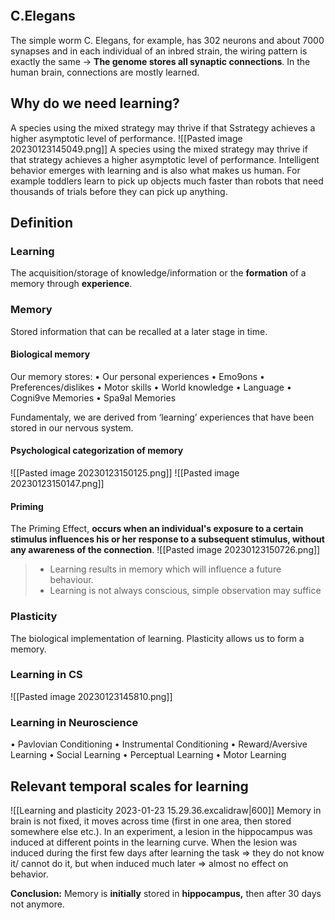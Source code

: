 ```toc
```

## C.Elegans
The simple worm C. Elegans, for example, has 302 neurons and about 7000 synapses and in each individual of an inbred strain, the wiring pattern is exactly the same -> **The genome stores all synaptic connections**. 
In the human brain, connections are mostly learned.

## Why do we need learning?
A species using the mixed strategy may thrive if that Sstrategy achieves a higher asymptotic level of performance.
![[Pasted image 20230123145049.png]]
A species using the mixed strategy may thrive if that strategy achieves a higher asymptotic level of performance. Intelligent behavior emerges with learning and is also what makes us human. For example toddlers learn to pick up objects much faster than robots that need thousands of trials before they can pick up anything.

## Definition

### Learning
The acquisition/storage of knowledge/information or the **formation** of a memory through **experience**.

### Memory
Stored information that can be recalled at a later stage in time.

#### Biological memory
Our memory stores:
• Our personal experiences
• Emo9ons
• Preferences/dislikes
• Motor skills
• World knowledge
• Language
• Cogni9ve Memories
• Spa9al Memories

Fundamentaly, we are derived from ‘learning’ experiences that have been stored in our nervous system.

#### Psychological categorization of memory
![[Pasted image 20230123150125.png]]
![[Pasted image 20230123150147.png]]

#### Priming
The Priming Effect, **occurs when an individual's exposure to a certain stimulus influences his or her response to a subsequent stimulus, without any awareness of the connection**.
![[Pasted image 20230123150726.png]]

> - Learning results in memory which will influence a future behaviour.
> - Learning is not always conscious, simple observation may suffice

### Plasticity
The biological implementation of learning. Plasticity allows us to form a memory.

### Learning in CS
![[Pasted image 20230123145810.png]]

### Learning in Neuroscience
• Pavlovian Conditioning
• Instrumental Conditioning
• Reward/Aversive Learning
• Social Learning
• Perceptual Learning
• Motor Learning

## Relevant temporal scales for learning
![[Learning and plasticity 2023-01-23 15.29.36.excalidraw|600]]
Memory in brain is not fixed, it moves across time (first in one area, then stored somewhere else etc.). In an experiment, a lesion in the hippocampus was induced at different points in the learning curve. When the lesion was induced during the first few days after learning the task => they do not know it/ cannot do it, but when induced much later => almost no effect on behavior.

**Conclusion:** Memory is **initially** stored in **hippocampus,** then after 30 days not anymore.



